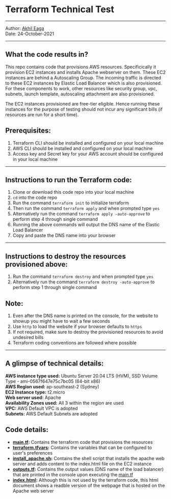 # Terraform Technical Test
---

Author: [Akhil Eaga](https://github.com/Akhil-Eaga)  
Date: 24-October-2021

---

## What the code results in?
This repo contains code that provisions AWS resources. Specificically it provision EC2 instances and installs Apache webserver on them. These EC2 instances are behind a Autoscaling Group. The incoming traffic is directed to these EC2 instances by Elastic Load Balancer which is also provisioned. For these components to work, other resources like security group, vpc, subnets, launch template, autoscaling attachment are also provisioned.  

The EC2 instances provisioned are free-tier eligible. Hence running these instances for the purpose of testing should not incur any significant bills (if resources are run for a short time). 
## Prerequisites:
1) Terraform CLI should be installed and configured on your local machine
2) AWS CLI should be installed and configured on your local machine
2) Access key and Secret key for your AWS account should be configured in your local machine

---
## Instructions to run the Terraform code:
1) Clone or download this code repo into your local machine
2) `cd` into the code repo
3) Run the command `terraform init` to initialize terraform
4) Then run the command `terraform apply` and when prompted type `yes`
5) Alternatively run the command `terraform apply -auto-approve` to perform step 4 through single command
6) Running the above commands will output the DNS name of the Elastic Load Balancer
7) Copy and paste the DNS name into your browser  

---
## Instructions to destroy the resources provisioned above:
1) Run the command `terraform destroy` and when prompted type `yes`
2) Alternatively run the command `terraform destroy -auto-approve` to perform step 1 through single command

## Note:
1) Even after the DNS name is printed on the console, for the website to showup you might have to wait a few seconds
2) Use `http` to load the website if your browser defaults to `https`
3) If not required, make sure to destroy the provisioned resources to avoid undesired bills
4) Terraform coding conventions are followed where possible

---

## A glimpse of technical details:
__AWS instance type used:__ Ubuntu Server 20.04 LTS (HVM), SSD Volume Type - ami-0567f647e75c7bc05 (64-bit x86)  
__AWS Region used:__ ap-southeast-2 (Sydney)  
__EC2 Instance type:__ t2.micro  
__Web server used:__  Apache  
__Availability Zones used:__ All 3 within the region are used  
__VPC:__ AWS Default VPC is adopted  
__Subnets:__ AWS Default Subnets are adopted  

## Code details:
- __[main.tf](main.tf):__ Contains the terraform code that provisions the resources   
- __[terraform.tfvars](terraform.tfvars):__ Contains the variables that can be configured to user's preferences  
- __[install_apache.sh](install_apache.sh):__ Contains the shell script that installs the apache web server and adds content to the index.html file on the EC2 instance  
- __[outputs.tf](outputs.tf):__ Contains the output values (DNS name of the load balancer) that are printed in the console upon executing the [main.tf](main.tf)
- __[index.html](index.html):__ Although this is not used by the terraform code, this html document shows a readble version of the webpage that is hosted on the Apache web server